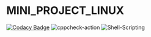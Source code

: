 # MINI_PROJECT_LINUX
[![Codacy Badge](https://api.codacy.com/project/badge/Grade/8b5de131faa3443a8a5f9f48d7d433dd)](https://app.codacy.com/gh/99002657/MINI_PROJECT_LINUX?utm_source=github.com&utm_medium=referral&utm_content=99002657/MINI_PROJECT_LINUX&utm_campaign=Badge_Grade)
![cppcheck-action](https://github.com/99002657/MINI_PROJECT_LINUX/workflows/cppcheck-action/badge.svg)
![Shell-Scripting](https://github.com/99002657/MINI_PROJECT_LINUX/workflows/Shell-Scripting/badge.svg?branch=master)
